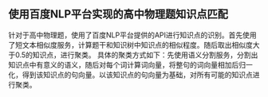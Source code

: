 ## 使用百度NLP平台实现的高中物理题知识点匹配
针对于高中物理题，使用了百度NLP平台提供的API进行知识点的识别。首先使用了短文本相似度服务，计算题干和知识树中知识点的相似程度。随后取出相似度大于0.5的知识点，进行聚类。 具体的聚类方式如下：先使用语义分割服务，分割出知识点中有意义的语义，随后对每个词计算词向量，将整句的词向量相加后归一化，得到该知识点的句向量。以该知识点的句向量为基础，对所有可能的知识点进行聚类。
